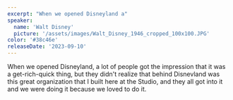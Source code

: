 ```yaml
---
excerpt: "When we opened Disneyland a"
speaker:
  name: 'Walt Disney'
  picture: '/assets/images/Walt_Disney_1946_cropped_100x100.JPG'
color: '#38c46e'
releaseDate: '2023-09-10'
---
```

When we opened Disneyland, a lot of people got the impression that it was a get-rich-quick thing, but they didn't realize that behind Disnevland was this great organization that I built here at the Studio, and they all got into it and we were doing it because we loved to do it.